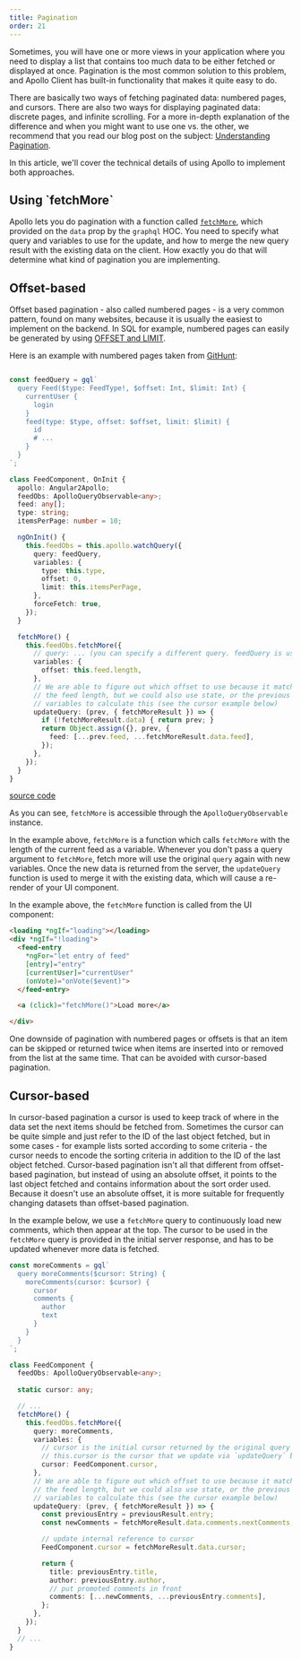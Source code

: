 ```yaml
---
title: Pagination
order: 21
---
```


Sometimes, you will have one or more views in your application where you need to display a list that contains too much data to be either fetched or displayed at once. Pagination is the most common solution to this problem, and Apollo Client has built-in functionality that makes it quite easy to do.

There are basically two ways of fetching paginated data: numbered pages, and cursors. There are also two ways for displaying paginated data: discrete pages, and infinite scrolling. For a more in-depth explanation of the difference and when you might want to use one vs. the other, we recommend that you read our blog post on the subject: [Understanding Pagination](https://medium.com/apollo-stack/understanding-pagination-rest-graphql-and-relay-b10f835549e7).

In this article, we'll cover the technical details of using Apollo to implement both approaches.


<h2 id="fetch-more">Using `fetchMore`</h2>

Apollo lets you do pagination with a function called [`fetchMore`](cache-updates.html#fetchMore), which provided on the `data` prop by the `graphql` HOC. You need to specify what query and variables to use for the update, and how to merge the new query result with the existing data on the client. How exactly you do that will determine what kind of pagination you are implementing.

<h2 id="numbered-pages">Offset-based</h2>

Offset based pagination - also called numbered pages - is a very common pattern, found on many websites, because it is usually the easiest to implement on the backend. In SQL for example, numbered pages can easily be generated by using [OFFSET and LIMIT](https://www.postgresql.org/docs/8.2/static/queries-limit.html).

Here is an example with numbered pages taken from [GitHunt](https://github.com/apollostack/GitHunt-Angular2):

```ts

const feedQuery = gql`
  query Feed($type: FeedType!, $offset: Int, $limit: Int) {
    currentUser {
      login
    }
    feed(type: $type, offset: $offset, limit: $limit) {
      id
      # ...
    }
  }
`;

class FeedComponent, OnInit {
  apollo: Angular2Apollo;
  feedObs: ApolloQueryObservable<any>;
  feed: any[];
  type: string;
  itemsPerPage: number = 10;

  ngOnInit() {
    this.feedObs = this.apollo.watchQuery({
      query: feedQuery,
      variables: {
        type: this.type,
        offset: 0,
        limit: this.itemsPerPage,
      },
      forceFetch: true,
    });
  }

  fetchMore() {
    this.feedObs.fetchMore({
      // query: ... (you can specify a different query. feedQuery is used by default)
      variables: {
        offset: this.feed.length,
      },
      // We are able to figure out which offset to use because it matches
      // the feed length, but we could also use state, or the previous
      // variables to calculate this (see the cursor example below)
      updateQuery: (prev, { fetchMoreResult }) => {
        if (!fetchMoreResult.data) { return prev; }
        return Object.assign({}, prev, {
          feed: [...prev.feed, ...fetchMoreResult.data.feed],
        });
      },
    });
  }
}
```
[source code](https://github.com/apollostack/GitHunt-angular2/blob/ed90c45ff9d55a2d29093859ebcb397fcf42f958/src/app/feed/feed.component.ts#L11)

As you can see, `fetchMore` is accessible through the `ApolloQueryObservable` instance.

In the example above, `fetchMore` is a function which calls `fetchMore` with the length of the current feed as a variable. Whenever you don't pass a query argument to `fetchMore`, fetch more will use the original `query` again with new variables. Once the new data is returned from the server, the `updateQuery` function is used to merge it with the existing data, which will cause a re-render of your UI component.

In the example above, the `fetchMore` function is called from the UI component:

```html
<loading *ngIf="loading"></loading>
<div *ngIf="!loading">
  <feed-entry
    *ngFor="let entry of feed"
    [entry]="entry"
    [currentUser]="currentUser"
    (onVote)="onVote($event)">
  </feed-entry>

  <a (click)="fetchMore()">Load more</a>

</div>
```

One downside of pagination with numbered pages or offsets is that an item can be skipped or returned twice when items are inserted into or removed from the list at the same time. That can be avoided with cursor-based pagination.

<h2 id="cursor-pages">Cursor-based</h2>

In cursor-based pagination a cursor is used to keep track of where in the data set the next items should be fetched from. Sometimes the cursor can be quite simple and just refer to the ID of the last object fetched, but in some cases - for example lists sorted according to some criteria - the cursor needs to encode the sorting criteria in addition to the ID of the last object fetched. Cursor-based pagination isn't all that different from offset-based pagination, but instead of using an absolute offset, it points to the last object fetched and contains information about the sort order used. Because it doesn't use an absolute offset, it is more suitable for frequently changing datasets than offset-based pagination.

In the example below, we use a `fetchMore` query to continuously load new comments, which then appear at the top. The cursor to be used in the `fetchMore` query is provided in the initial server response, and has to be updated whenever more data is fetched.

```ts
const moreComments = gql`
  query moreComments($cursor: String) {
    moreComments(cursor: $cursor) {
      cursor
      comments {
        author
        text
      }
    }
  }
`;

class FeedComponent {
  feedObs: ApolloQueryObservable<any>;
  
  static cursor: any;

  // ...
  fetchMore() {
    this.feedObs.fetchMore({
      query: moreComments,
      variables: {
        // cursor is the initial cursor returned by the original query
        // this.cursor is the cursor that we update via `updateQuery` below
        cursor: FeedComponent.cursor,
      },
      // We are able to figure out which offset to use because it matches
      // the feed length, but we could also use state, or the previous
      // variables to calculate this (see the cursor example below)
      updateQuery: (prev, { fetchMoreResult }) => {
        const previousEntry = previousResult.entry;
        const newComments = fetchMoreResult.data.comments.nextComments;

        // update internal reference to cursor
        FeedComponent.cursor = fetchMoreResult.data.cursor;

        return {
          title: previousEntry.title,
          author: previousEntry.author,
          // put promoted comments in front
          comments: [...newComments, ...previousEntry.comments],
        };
      },
    });
  }
  // ...
}
```
